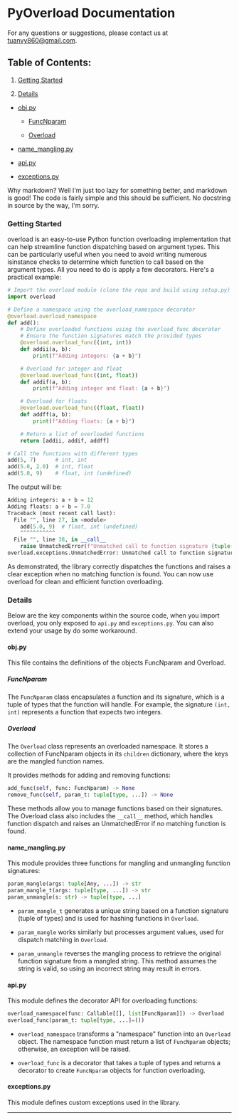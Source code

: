 # PyOverload Documentation

For any questions or suggestions, please contact us at tuanvy860@gmail.com.

## Table of Contents:

1. [Getting Started](#getting-started)

2. [Details](#details)

- [obj.py](#objpy)

    - [FuncNparam](#funcnparam)

    - [Overload](#overload)


- [name_mangling.py](#name_manglingpy)

- [api.py](#apipy)

- [exceptions.py](#exceptionspy)

Why markdown? Well I'm just too lazy for something better, and markdown is good! The code is fairly simple and this should be sufficient. No docstring in source by the way, I'm sorry.

### Getting Started

overload is an easy-to-use Python function overloading implementation that can help streamline function dispatching based on argument types. This can be particularly useful when you need to avoid writing numerous isinstance checks to determine which function to call based on the argument types. All you need to do is apply a few decorators. Here's a practical example:

```py
# Import the overload module (clone the repo and build using setup.py)
import overload

# Define a namespace using the overload_namespace decorator
@overload.overload_namespace
def add():
    # Define overloaded functions using the overload_func decorator
    # Ensure the function signatures match the provided types
    @overload.overload_func((int, int))
    def addii(a, b):
        print(f"Adding integers: {a + b}")

    # Overload for integer and float
    @overload.overload_func((int, float))
    def addif(a, b):
        print(f"Adding integer and float: {a + b}")

    # Overload for floats
    @overload.overload_func((float, float))
    def addff(a, b):
        print(f"Adding floats: {a + b}")

    # Return a list of overloaded functions
    return [addii, addif, addff]

# Call the functions with different types
add(5, 7)      # int, int
add(5.0, 2.0)  # int, float
add(5.0, 9)    # float, int (undefined)
```

The output will be:

```py
Adding integers: a + b = 12
Adding floats: a + b = 7.0
Traceback (most recent call last):
  File "", line 27, in <module>
    add(5.0, 9)  # float, int (undefined)
    ^^^^^^^^^^^
  File "", line 38, in __call__
    raise UnmatchedError(f"Unmatched call to function signature {tuple(t.__name__ for t in (param_unmangle(mangled)))}")
overload.exceptions.UnmatchedError: Unmatched call to function signature ('float', 'int')
```

As demonstrated, the library correctly dispatches the functions and raises a clear exception when no matching function is found. You can now use overload for clean and efficient function overloading.

### Details

Below are the key components within the source code, when you import overload, you only exposed to `api.py` and `exceptions.py`. You can also extend your usage by do some workaround.

#### obj.py

This file contains the definitions of the objects FuncNparam and Overload.

##### FuncNparam

The `FuncNparam` class encapsulates a function and its signature, which is a tuple of types that the function will handle. For example, the signature `(int, int)` represents a function that expects two integers.

##### Overload

The `Overload` class represents an overloaded namespace. It stores a collection of FuncNparam objects in its `children` dictionary, where the keys are the mangled function names.

It provides methods for adding and removing functions:

```py
add_func(self, func: FuncNparam) -> None
remove_func(self, param_t: tuple[type, ...]) -> None
```

These methods allow you to manage functions based on their signatures. The Overload class also includes the `__call__` method, which handles function dispatch and raises an UnmatchedError if no matching function is found.

#### name_mangling.py

This module provides three functions for mangling and unmangling function signatures:

```py
param_mangle(args: tuple[Any, ...]) -> str
param_mangle_t(args: tuple[type, ...]) -> str
param_unmangle(s: str) -> tuple[type, ...]
```

- `param_mangle_t` generates a unique string based on a function signature (tuple of types) and is used for hashing functions in `Overload`.

- `param_mangle` works similarly but processes argument values, used for dispatch matching in `Overload`.

- `param_unmangle` reverses the mangling process to retrieve the original function signature from a mangled string. This method assumes the string is valid, so using an incorrect string may result in errors.


#### api.py

This module defines the decorator API for overloading functions:

```py
overload_namespace(func: Callable[[], list[FuncNparam]]) -> Overload
overload_func(param_t: tuple[type, ...]=())
```

- `overload_namespace` transforms a "namespace" function into an `Overload` object. The namespace function must return a list of `FuncNparam` objects; otherwise, an exception will be raised.

- `overload_func` is a decorator that takes a tuple of types and returns a decorator to create `FuncNparam` objects for function overloading.


#### exceptions.py

This module defines custom exceptions used in the library.


---

